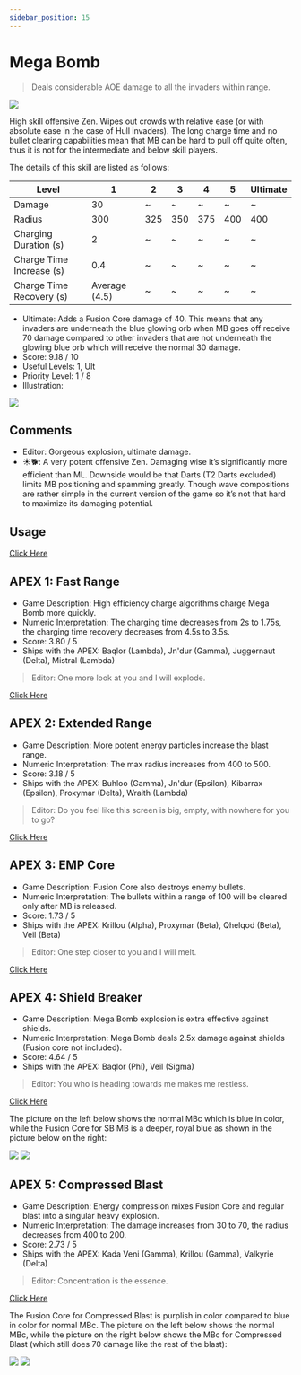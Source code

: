```yaml
---
sidebar_position: 15
---
```


# Mega Bomb

> Deals considerable AOE damage to all the invaders within range.

<img src="/terms/mb.png" style={{zoom:1.25}}/>

High skill offensive Zen. Wipes out crowds with relative ease (or with absolute ease in the case of Hull invaders). The long charge time and no bullet clearing capabilities mean that MB can be hard to pull off quite often, thus it is not for the intermediate and below skill players.

The details of this skill are listed as follows:

| Level                    | 1             | 2    | 3    | 4    | 5    | Ultimate |
| ------------------------ | ------------- | ---- | ---- | ---- | ---- | -------- |
| Damage                   | 30            | ~    | ~    | ~    | ~    | ~        |
| Radius                   | 300           | 325  | 350  | 375  | 400  | 400      |
| Charging Duration (s)    | 2             | ~    | ~    | ~    | ~    | ~        |
| Charge Time Increase (s) | 0.4           | ~    | ~    | ~    | ~    | ~        |
| Charge Time Recovery (s) | Average (4.5) | ~    | ~    | ~    | ~    | ~        |

- Ultimate: Adds a Fusion Core damage of 40. This means that any invaders are underneath the blue glowing orb when MB goes off receive 70 damage compared to other invaders that are not underneath the glowing blue orb which will receive the normal 30 damage.
- Score: 9.18 / 10
- Useful Levels: 1, Ult
- Priority Level: 1 / 8
- Illustration:

<img src="/skills/mb.gif" style={{zoom:1}}/>

## Comments

- Editor: Gorgeous explosion, ultimate damage.
- ☀🐕: A very potent offensive Zen. Damaging wise it’s significantly more efficient than ML. Downside would be that Darts (T2 Darts excluded) limits MB positioning and spamming greatly. Though wave compositions are rather simple in the current version of the game so it’s not that hard to maximize its damaging potential.

## Usage

[Click Here](https://gamefaqs.gamespot.com/iphone/193681-phoenix-ii/faqs/76704/zens#mega-bomb)

## APEX 1: Fast Range

- Game Description: High efficiency charge algorithms charge Mega Bomb more quickly.
- Numeric Interpretation: The charging time decreases from 2s to 1.75s, the charging time recovery decreases from 4.5s to 3.5s.
- Score: 3.80 / 5
- Ships with the APEX: Baqlor (Lambda), Jn'dur (Gamma), Juggernaut (Delta), Mistral (Lambda)

> Editor: One more look at you and I will explode.

[Click Here](https://gamefaqs.gamespot.com/iphone/193681-phoenix-ii/faqs/76704/apexes-zen#fast-charge)

## APEX 2: Extended Range

- Game Description: More potent energy particles increase the blast range.
- Numeric Interpretation: The max radius increases from 400 to 500.
- Score: 3.18 / 5
- Ships with the APEX: Buhloo (Gamma), Jn'dur (Epsilon), Kibarrax (Epsilon), Proxymar (Delta), Wraith (Lambda)

> Editor: Do you feel like this screen is big, empty, with nowhere for you to go?

[Click Here](https://gamefaqs.gamespot.com/iphone/193681-phoenix-ii/faqs/76704/apexes-zen#extended-range-mb)

## APEX 3: EMP Core

- Game Description: Fusion Core also destroys enemy bullets.
- Numeric Interpretation: The bullets within a range of 100 will be cleared only after MB is released.
- Score: 1.73 / 5
- Ships with the APEX: Krillou (Alpha), Proxymar (Beta), Qhelqod (Beta), Veil (Beta)

> Editor: One step closer to you and I will melt.

[Click Here](https://gamefaqs.gamespot.com/iphone/193681-phoenix-ii/faqs/76704/apexes-zen#emp-core)

## APEX 4: Shield Breaker

- Game Description: Mega Bomb explosion is extra effective against shields.
- Numeric Interpretation: Mega Bomb deals 2.5x damage against shields (Fusion core not included).
- Score: 4.64 / 5
- Ships with the APEX: Baqlor (Phi), Veil (Sigma)

> Editor: You who is heading towards me makes me restless.

[Click Here](https://gamefaqs.gamespot.com/iphone/193681-phoenix-ii/faqs/76704/apexes-zen#shield-breaker-mb)

The picture on the left below shows the normal MBc which is blue in color, while the Fusion Core for SB MB is a deeper, royal blue as shown in the picture below on the right:

<img src="/terms/MBC.jpg" style={{zoom:0.5}}/>
<img src="/Cookbook/mbshield.jpg" style={{zoom:0.25}}/>

## APEX 5: Compressed Blast

- Game Description: Energy compression mixes Fusion Core and regular blast into a singular heavy explosion.
- Numeric Interpretation: The damage increases from 30 to 70, the radius decreases from 400 to 200.
- Score: 2.73 / 5
- Ships with the APEX: Kada Veni (Gamma), Krillou (Gamma), Valkyrie (Delta)

> Editor: Concentration is the essence.

[Click Here](https://gamefaqs.gamespot.com/iphone/193681-phoenix-ii/faqs/76704/apexes-zen#compressed-blast)

The Fusion Core for Compressed Blast is purplish in color compared to blue in color for normal MBc. The picture on the left below shows the normal MBc, while the picture on the right below shows the MBc for Compressed Blast (which still does 70 damage like the rest of the blast):

<img src="/terms/MBC.jpg" style={{zoom:0.5}}/>
<img src="/Cookbook/mbcompress1.jpg" style={{zoom:0.23}}/>
